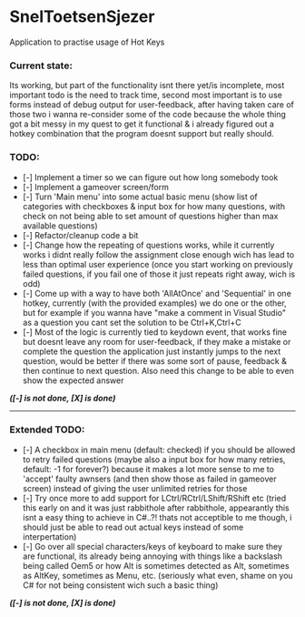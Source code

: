 # SnelToetsenSjezer
Application to practise usage of Hot Keys  
  
### Current state:  
Its working, but part of the functionality isnt there yet/is incomplete, most important todo is the need to track time, second most important is to use forms instead of debug output for user-feedback, after having taken care of those two i wanna re-consider some of the code because the whole thing got a bit messy in my quest to get it functional & i already figured out a hotkey combination that the program doesnt support but really should.  
  
### TODO:  
- [-] Implement a timer so we can figure out how long somebody took  
- [-] Implement a gameover screen/form  
- [-] Turn 'Main menu' into some actual basic menu (show list of categories with checkboxes & input box for how many questions, with check on not being able to set amount of questions higher than max available questions)  
- [-] Refactor/cleanup code a bit  
- [-] Change how the repeating of questions works, while it currently works i didnt really follow the assignment close enough wich has lead to less than optimal user experience (once you start working on previously failed questions, if you fail one of those it just repeats right away, wich is odd)  
- [-] Come up with a way to have both 'AllAtOnce' and 'Sequential' in one hotkey, currently (with the provided examples) we do one or the other, but for example if you wanna have "make a comment in Visual Studio" as a question you cant set the solution to be Ctrl+K,Ctrl+C  
- [-] Most of the logic is currently tied to keydown event, that works fine but doesnt leave any room for user-feedback, if they make a mistake or complete the question the application just instantly jumps to the next question, would be better if there was some sort of pause, feedback & then continue to next question. Also need this change to be able to even show the expected answer  

***([-] is not done, [X] is done)***  

---

### Extended TODO:  
- [-] A checkbox in main menu (default: checked) if you should be allowed to retry failed questions (maybe also a input box for how many retries, default: -1 for forever?) because it makes a lot more sense to me to 'accept' faulty awnsers (and then show those as failed in gameover screen) instead of giving the user unlimited retries for those  
- [-] Try once more to add support for LCtrl/RCtrl/LShift/RShift etc (tried this early on and it was just rabbithole after rabbithole, appearantly this isnt a easy thing to achieve in C#..?! thats not acceptible to me though, i should just be able to read out actual keys instead of some interpertation)  
- [-] Go over all special characters/keys of keyboard to make sure they are functional, its already being annoying with things like a backslash being called Oem5 or how Alt is sometimes detected as Alt, sometimes as AltKey, sometimes as Menu, etc. (seriously what even, shame on you C# for not being consistent wich such a basic thing)  

***([-] is not done, [X] is done)***  
